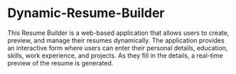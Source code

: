 # Dynamic-Resume-Builder
This Resume Builder is a web-based application that allows users to create, preview, and manage their resumes dynamically. The application provides an interactive form where users can enter their personal details, education, skills, work experience, and projects. As they fill in the details, a real-time preview of the resume is generated.
